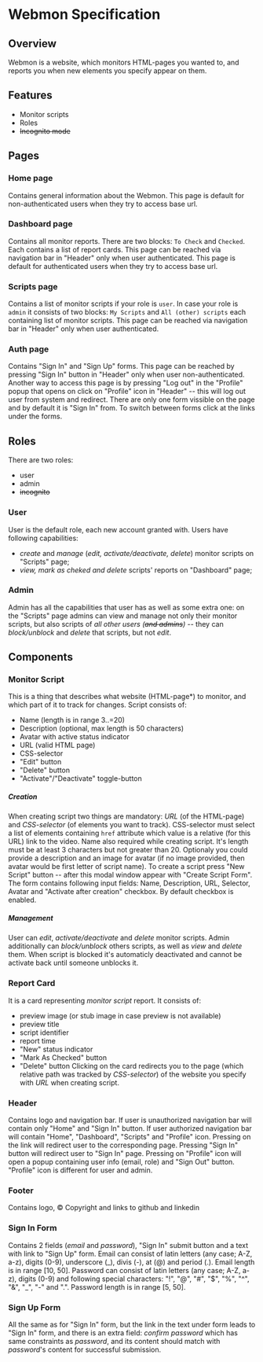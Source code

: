 # Webmon Specification

## Overview

Webmon is a website, which monitors HTML-pages you wanted to, and reports you when new elements you specify appear on them.

## Features

- Monitor scripts
- Roles
- ~~Incognito mode~~

## Pages

### Home page

Contains general information about the Webmon.
This page is default for non-authenticated users when they try to access base url.

### Dashboard page

Contains all monitor reports. There are two blocks: `To Check` and `Checked`. Each contains a list of report cards.
This page can be reached via navigation bar in "Header" only when user authenticated.
This page is default for authenticated users when they try to access base url.

### Scripts page

Contains a list of monitor scripts if your role is `user`. In case your role is `admin` it consists of two blocks: `My Scripts` and `All (other) scripts` each containing list of monitor scripts.
This page can be reached via navigation bar in "Header" only when user authenticated.

### Auth page

Contains "Sign In" and "Sign Up" forms.
This page can be reached by pressing "Sign In" button in "Header" only when user non-authenticated. Another way to access this page is by pressing "Log out" in the "Profile" popup that opens on click on "Profile" icon in "Header" -- this will log out user from system and redirect.
There are only one form vissible on the page and by default it is "Sign In" from. To switch between forms click at the links under the forms.

## Roles

There are two roles:

- user
- admin
- ~~incognito~~

### User

User is the default role, each new account granted with. Users have following capabilities:

- _create_ and _manage_ (_edit, activate/deactivate, delete_) monitor scripts on "Scripts" page;
- _view, mark as cheked and delete_ scripts' reports on "Dashboard" page;

### Admin

Admin has all the capabilities that user has as well as some extra one: on the "Scripts" page admins can view and manage not only their monitor scripts, but also scripts of _all other users (~~and admins~~)_ -- they can _block/unblock_ and _delete_ that scripts, but not _edit_.

## Components

### Monitor Script

This is a thing that describes what website (HTML-page\*) to monitor, and which part of it to track for changes. Script consists of:

- Name (length is in range 3..=20)
- Description (optional, max length is 50 characters)
- Avatar with active status indicator
- URL (valid HTML page)
- CSS-selector
- "Edit" button
- "Delete" button
- "Activate"/"Deactivate" toggle-button

##### Creation

When creating script two things are mandatory: _URL_ (of the HTML-page) and _CSS-selector_ (of elements you want to track). CSS-selector must select a list of elements containing `href` attribute which value is a relative (for this URL) link to the video. Name also required while creating script. It's length must be at least 3 characters but not greater than 20. Optionaly you could provide a description and an image for avatar (if no image provided, then avatar would be first letter of script name).
To create a script press "New Script" button -- after this modal window appear with "Create Script Form". The form contains following input fields: Name, Description, URL, Selector, Avatar and "Activate after creation" checkbox. By default checkbox is enabled.

##### Management

User can _edit_, _activate/deactivate_ and _delete_ monitor scripts.
Admin additionally can _block/unblock_ others scripts, as well as _view_ and _delete_ them. When script is blocked it's automaticly deactivated and cannot be activate back until someone unblocks it.

### Report Card

It is a card representing _monitor script_ report. It consists of:

- preview image (or stub image in case preview is not available)
- preview title
- script identifier
- report time
- "New" status indicator
- "Mark As Checked" button
- "Delete" button
  Clicking on the card redirects you to the page (which relative path was tracked by _CSS-selector_) of the website you specify with _URL_ when creating script.

### Header

Contains logo and navigation bar.
If user is unauthorized navigation bar will contain only "Home" and "Sign In" button.
If user authorized navigation bar will contain "Home", "Dashboard", "Scripts" and "Profile" icon.
Pressing on the link will redirect user to the corresponding page. Pressing "Sign In" button will redirect user to "Sign In" page. Pressing on "Profile" icon will open a popup containing user info (email, role) and "Sign Out" button.
"Profile" icon is different for user and admin.

### Footer

Contains logo, <span>&copy;</span> Copyright and links to github and linkedin

### Sign In Form

Contains 2 fields (_email_ and _password_), "Sign In" submit button and a text with link to "Sign Up" form.
Email can consist of latin letters (any case; A-Z, a-z), digits (0-9), underscore (\_), divis (-), at (@) and period (.).
Email length is in range \[10, 50].
Password can consist of latin letters (any case; A-Z, a-z), digits (0-9) and following special characters: "!", "@", "#", "$", "%", "^", "&", "\_", "-" and ".".
Password length is in range \[5, 50].

### Sign Up Form

All the same as for "Sign In" form, but the link in the text under form leads to "Sign In" form, and there is an extra field: _confirm password_ which has same constraints as _password_, and its content should match with _password_'s content for successful submission.
